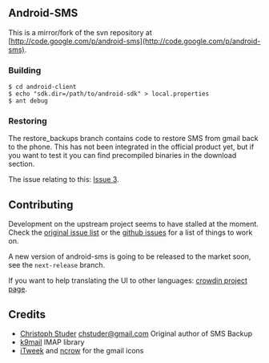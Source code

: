 ## Android-SMS

This is a mirror/fork of the svn repository at
[http://code.google.com/p/android-sms](http://code.google.com/p/android-sms).

### Building

    $ cd android-client
    $ echo "sdk.dir=/path/to/android-sdk" > local.properties
    $ ant debug

### Restoring

The restore_backups branch contains code to restore SMS from gmail back to the
phone. This has not been integrated in the official product yet, but if you
want to test it you can find precompiled binaries in the download section.

The issue relating to this: [Issue 3](http://code.google.com/p/android-sms/issues/detail?id=3).

## Contributing

Development on the upstream project seems to have stalled at the moment. Check the [original issue list](http://code.google.com/p/android-sms/issues/list)
or the [github issues](http://github.com/jberkel/android-sms/issues) for a list of things to work on.

A new version of android-sms is going to be released to the market soon, see the `next-release` branch.

If you want to help translating the UI to other languages: [crowdin project page](http://crowdin.net/project/sms-backup-plus/invite).

## Credits

  * [Christoph Studer](http://studer.tv/) <chstuder@gmail.com> Original author of SMS Backup
  * [k9mail](http://code.google.com/p/k9mail/) IMAP library
  * [iTweek](http://itweek.deviantart.com/) and [ncrow](http://http://ncrow.deviantart.com/) for the gmail icons
